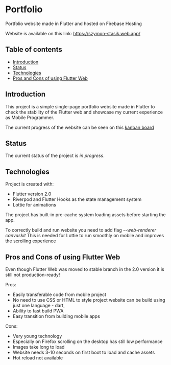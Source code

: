 # Portfolio

Portfolio website made in Flutter and hosted on Firebase Hosting

Website is available on this link: https://szymon-stasik.web.app/

## Table of contents
* [Introduction](#introduction)
* [Status](#status)
* [Technologies](#technologies)
* [Pros and Cons of using Flutter Web](#pros-and-cons-of-using-flutter-web)

## Introduction

This project is a simple single-page portfolio website made in Flutter to check the stability of the Flutter web
and showcase my current experience as Mobile Programmer.

The current progress of the website can be seen on this [kanban board](https://github.com/DeNatur/portfolio/projects/1)

## Status

The current status of the project is _in progress_.

## Technologies
Project is created with:
* Flutter version 2.0
* Riverpod and Flutter Hooks as the state management system
* Lottie for animations

The project has built-in pre-cache system loading assets before starting the app.

To correctly build and run website you need to add flag _--web-renderer canvaskit_
This is needed for Lottie to run smoothly on mobile and improves the scrolling experience

## Pros and Cons of using Flutter Web

Even though Flutter Web was moved to stable branch in the 2.0 version it is still not production-ready!

Pros:
* Easily transferable code from mobile project
* No need to use CSS or HTML to style project
  website can be build using just one language - dart,
* Ability to fast build PWA
* Easy transition from building mobile apps

Cons:
* Very young technology
* Especially on Firefox scrolling on the desktop has still low performance
* Images take long to load
* Website needs 3-10 seconds on first boot to load and cache assets
* Hot reload not available
